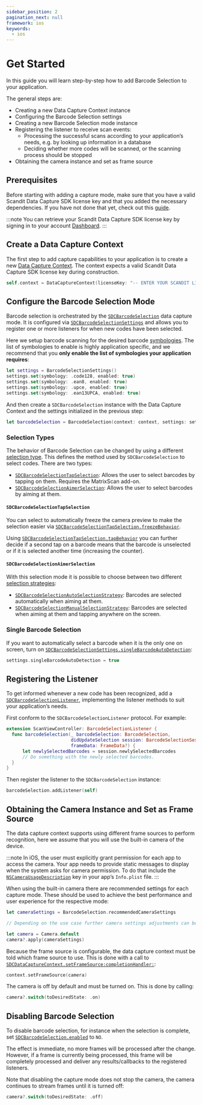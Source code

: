 ```yaml
---
sidebar_position: 2
pagination_next: null
framework: ios
keywords:
  - ios
---
```


# Get Started

In this guide you will learn step-by-step how to add Barcode Selection to your application.

The general steps are:

- Creating a new Data Capture Context instance
- Configuring the Barcode Selection settings
- Creating a new Barcode Selection mode instance
- Registering the listener to receive scan events:
    - Processing the successful scans according to your application’s needs, e.g. by looking up information in a database
    - Deciding whether more codes will be scanned, or the scanning process should be stopped
- Obtaining the camera instance and set as frame source

## Prerequisites

Before starting with adding a capture mode, make sure that you have a valid Scandit Data Capture SDK license key and that you added the necessary dependencies. If you have not done that yet, check out this [guide](/sdks/ios/add-sdk.md).

:::note
You can retrieve your Scandit Data Capture SDK license key by signing in to your account [Dashboard](https://ssl.scandit.com/dashboard/sign-in).
:::

## Create a Data Capture Context

The first step to add capture capabilities to your application is to create a new [Data Capture Context](https://docs.scandit.com/6.28/data-capture-sdk/ios/core/api/data-capture-context.html#class-scandit.datacapture.core.DataCaptureContext). The context expects a valid Scandit Data Capture SDK license key during construction.

```swift
self.context = DataCaptureContext(licenseKey: "-- ENTER YOUR SCANDIT LICENSE KEY HERE --")
```

## Configure the Barcode Selection Mode

Barcode selection is orchestrated by the [`SDCBarcodeSelection`](https://docs.scandit.com/6.28/data-capture-sdk/ios/barcode-capture/api/barcode-selection.html#class-scandit.datacapture.barcode.selection.BarcodeSelection) data capture mode. It is configured via [`SDCBarcodeSelectionSettings`](https://docs.scandit.com/6.28/data-capture-sdk/ios/barcode-capture/api/barcode-selection-settings.html#class-scandit.datacapture.barcode.selection.BarcodeSelectionSettings) and allows you to register one or more listeners for when new codes have been selected.

Here we setup barcode scanning for the desired barcode [symbologies](../../../barcode-symbologies.md). The list of symbologies to enable is highly application specific, and we recommend that you **only enable the list of symbologies your application requires**:

```swift
let settings = BarcodeSelectionSettings()
settings.set(symbology: .code128, enabled: true)
settings.set(symbology: .ean8, enabled: true)
settings.set(symbology: .upce, enabled: true)
settings.set(symbology: .ean13UPCA, enabled: true)
```

And then create a `SDCBarcodeSelection` instance with the Data Capture Context and the settings initialized in the previous step:

```swift
let barcodeSelection = BarcodeSelection(context: context, settings: settings)
```

### Selection Types

The behavior of Barcode Selection can be changed by using a different [selection type](https://docs.scandit.com/6.28/data-capture-sdk/ios/barcode-capture/api/barcode-selection-type.html#interface-scandit.datacapture.barcode.selection.IBarcodeSelectionType). This defines the method used by `SDCBarcodeSelection` to select codes. There are two types:

- [`SDCBarcodeSelectionTapSelection`](https://docs.scandit.com/6.28/data-capture-sdk/ios/barcode-capture/api/barcode-selection-tap-selection.html#class-scandit.datacapture.barcode.selection.BarcodeSelectionTapSelection): Allows the user to select barcodes by tapping on them. Requires the MatrixScan add-on.
- [`SDCBarcodeSelectionAimerSelection`](https://docs.scandit.com/6.28/data-capture-sdk/ios/barcode-capture/api/barcode-selection-aimer-selection.html#class-scandit.datacapture.barcode.selection.BarcodeSelectionAimerSelection): Allows the user to select barcodes by aiming at them.

#### `SDCBarcodeSelectionTapSelection`

You can select to automatically freeze the camera preview to make the selection easier via [`SDCBarcodeSelectionTapSelection.freezeBehavior`](https://docs.scandit.com/6.28/data-capture-sdk/ios/barcode-capture/api/barcode-selection-tap-selection.html#property-scandit.datacapture.barcode.selection.BarcodeSelectionTapSelection.FreezeBehavior).

Using [`SDCBarcodeSelectionTapSelection.tapBehavior`](https://docs.scandit.com/6.28/data-capture-sdk/ios/barcode-capture/api/barcode-selection-tap-selection.html#property-scandit.datacapture.barcode.selection.BarcodeSelectionTapSelection.TapBehavior) you can further decide if a second tap on a barcode means that the barcode is unselected or if it is selected another time (increasing the counter).

#### `SDCBarcodeSelectionAimerSelection`

With this selection mode it is possible to choose between two different [selection strategies](https://docs.scandit.com/6.28/data-capture-sdk/ios/barcode-capture/api/barcode-selection-strategy.html#interface-scandit.datacapture.barcode.selection.IBarcodeSelectionStrategy):

- [`SDCBarcodeSelectionAutoSelectionStrategy`](https://docs.scandit.com/6.28/data-capture-sdk/ios/barcode-capture/api/barcode-selection-strategy.html#class-scandit.datacapture.barcode.selection.BarcodeSelectionAutoSelectionStrategy): Barcodes are selected automatically when aiming at them.
- [`SDCBarcodeSelectionManualSelectionStrategy`](https://docs.scandit.com/6.28/data-capture-sdk/ios/barcode-capture/api/barcode-selection-strategy.html#class-scandit.datacapture.barcode.selection.BarcodeSelectionManualSelectionStrategy): Barcodes are selected when aiming at them and tapping anywhere on the screen.

### Single Barcode Selection

If you want to automatically select a barcode when it is the only one on screen, turn on [`SDCBarcodeSelectionSettings.singleBarcodeAutoDetection`](https://docs.scandit.com/6.28/data-capture-sdk/ios/barcode-capture/api/barcode-selection-settings.html#property-scandit.datacapture.barcode.selection.BarcodeSelectionSettings.SingleBarcodeAutoDetection):

```swift
settings.singleBarcodeAutoDetection = true
```

## Registering the Listener

To get informed whenever a new code has been recognized, add a [`SDCBarcodeSelectionListener`](https://docs.scandit.com/6.28/data-capture-sdk/ios/barcode-capture/api/barcode-selection-listener.html#interface-scandit.datacapture.barcode.selection.IBarcodeSelectionListener), implementing the listener methods to suit your application’s needs.

First conform to the `SDCBarcodeSelectionListener` protocol. For example:

```swift
extension ScanViewController: BarcodeSelectionListener {
  func barcodeSelection(_ barcodeSelection: BarcodeSelection,
                        didUpdateSelection session: BarcodeSelectionSession,
                        frameData: FrameData?) {
      let newlySelectedBarcodes = session.newlySelectedBarcodes
      // Do something with the newly selected barcodes.
  }
}
```

Then register the listener to the `SDCBarcodeSelection` instance:

```swift
barcodeSelection.addListener(self)
```

## Obtaining the Camera Instance and Set as Frame Source

The data capture context supports using different frame sources to perform recognition, here we assume that you will use the built-in camera of the device.

:::note
In iOS, the user must explicitly grant permission for each app to access the camera. Your app needs to provide static messages to display when the system asks for camera permission. To do that include the [`NSCameraUsageDescription`](https://developer.apple.com/documentation/bundleresources/information_property_list/nscamerausagedescription) key in your app’s `Info.plist` file.
:::

When using the built-in camera there are recommended settings for each capture mode. These should be used to achieve the best performance and user experience for the respective mode:

```swift
let cameraSettings = BarcodeSelection.recommendedCameraSettings

// Depending on the use case further camera settings adjustments can be made here.

let camera = Camera.default
camera?.apply(cameraSettings)
```

Because the frame source is configurable, the data capture context must be told which frame source to use. This is done with a call to [`SDCDataCaptureContext.setFrameSource:completionHandler:`](https://docs.scandit.com/6.28/data-capture-sdk/ios/core/api/data-capture-context.html#method-scandit.datacapture.core.DataCaptureContext.SetFrameSourceAsync):

```swift
context.setFrameSource(camera)
```

The camera is off by default and must be turned on. This is done by calling:

```swift
camera?.switch(toDesiredState: .on)
```

## Disabling Barcode Selection

To disable barcode selection, for instance when the selection is complete, set [`SDCBarcodeSelection.enabled`](https://docs.scandit.com/6.28/data-capture-sdk/ios/barcode-capture/api/barcode-selection.html#property-scandit.datacapture.barcode.selection.BarcodeSelection.IsEnabled) to `NO`.

The effect is immediate, no more frames will be processed after the change. However, if a frame is currently being processed, this frame will be completely processed and deliver any results/callbacks to the registered listeners.

Note that disabling the capture mode does not stop the camera, the camera continues to stream frames until it is turned off:

```swift
camera?.switch(toDesiredState: .off)
```

